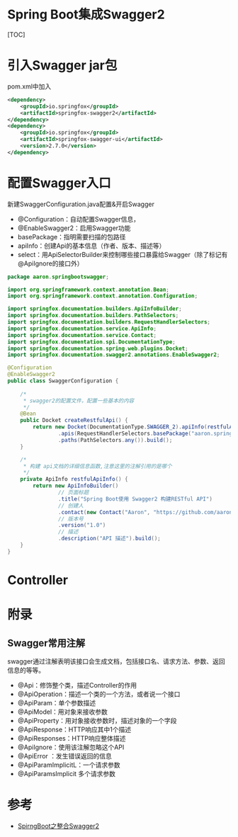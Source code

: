 ﻿﻿Spring Boot集成Swagger2
===
[TOC]
# 引入Swagger jar包
pom.xml中加入

```xml
<dependency>
	<groupId>io.springfox</groupId>
	<artifactId>springfox-swagger2</artifactId>
</dependency>
<dependency>
	<groupId>io.springfox</groupId>
	<artifactId>springfox-swagger-ui</artifactId>
	<version>2.7.0</version>
</dependency>
```
# 配置Swagger入口
新建SwaggerConfiguration.java配置&开启Swagger
- @Configuration：自动配置Swagger信息，
- @EnableSwagger2：启用Swagger功能
- basePackage：指明需要扫描的包路径
- apiInfo：创建Api的基本信息（作者、版本、描述等）
- select：用ApiSelectorBuilder来控制哪些接口暴露给Swagger（除了标记有@ApiIgnore的接口外）

```java
package aaron.springbootswagger;

import org.springframework.context.annotation.Bean;
import org.springframework.context.annotation.Configuration;

import springfox.documentation.builders.ApiInfoBuilder;
import springfox.documentation.builders.PathSelectors;
import springfox.documentation.builders.RequestHandlerSelectors;
import springfox.documentation.service.ApiInfo;
import springfox.documentation.service.Contact;
import springfox.documentation.spi.DocumentationType;
import springfox.documentation.spring.web.plugins.Docket;
import springfox.documentation.swagger2.annotations.EnableSwagger2;

@Configuration
@EnableSwagger2
public class SwaggerConfiguration {
	
	/*
	 * swagger2的配置文件，配置一些基本的内容
	 */
	@Bean
	public Docket createRestfulApi() {
		return new Docket(DocumentationType.SWAGGER_2).apiInfo(restfulApiInfo()).select()				 
				.apis(RequestHandlerSelectors.basePackage("aaron.springbootswagger.controllers"))
				.paths(PathSelectors.any()).build();
	}

	/*
	 * 构建 api文档的详细信息函数,注意这里的注解引用的是哪个 
	 */
	private ApiInfo restfulApiInfo() {
		return new ApiInfoBuilder()
				// 页面标题
				.title("Spring Boot使用 Swagger2 构建RESTful API")
				// 创建人
				.contact(new Contact("Aaron", "https://github.com/aarontxs", ""))
				// 版本号
				.version("1.0")
				// 描述
				.description("API 描述").build();
	}
}
```

# Controller

# 附录
## Swagger常用注解
swagger通过注解表明该接口会生成文档，包括接口名、请求方法、参数、返回信息的等等。

- @Api：修饰整个类，描述Controller的作用
- @ApiOperation：描述一个类的一个方法，或者说一个接口
- @ApiParam：单个参数描述
- @ApiModel：用对象来接收参数
- @ApiProperty：用对象接收参数时，描述对象的一个字段
- @ApiResponse：HTTP响应其中1个描述
- @ApiResponses：HTTP响应整体描述
- @ApiIgnore：使用该注解忽略这个API
- @ApiError ：发生错误返回的信息
- @ApiParamImplicitL：一个请求参数
- @ApiParamsImplicit 多个请求参数

# 参考
* [SpirngBoot之整合Swagger2](https://www.cnblogs.com/zhangyinhua/p/9286391.html)